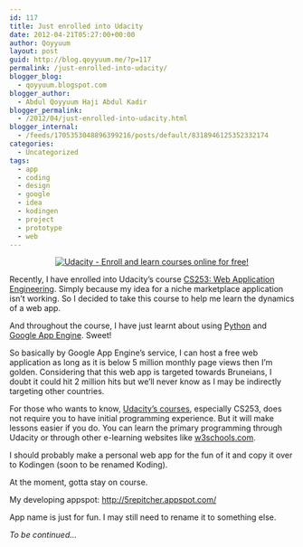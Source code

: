 ```yaml
---
id: 117
title: Just enrolled into Udacity
date: 2012-04-21T05:27:00+00:00
author: Qoyyuum
layout: post
guid: http://blog.qoyyuum.me/?p=117
permalink: /just-enrolled-into-udacity/
blogger_blog:
  - qoyyuum.blogspot.com
blogger_author:
  - Abdul Qoyyuum Haji Abdul Kadir
blogger_permalink:
  - /2012/04/just-enrolled-into-udacity.html
blogger_internal:
  - /feeds/1705353048896399216/posts/default/8318946125352332174
categories:
  - Uncategorized
tags:
  - app
  - coding
  - design
  - google
  - idea
  - kodingen
  - project
  - prototype
  - web
---
```

<div style="clear: both; text-align: center;">
  <a href="http://i1.wp.com/blog.qoyyuum.me/wp-content/uploads/2012/04/120208_ann_work_udacity_120208_wg.jpg" style="margin-left: 1em; margin-right: 1em;"><img alt="Udacity - Enroll and learn courses online for free!" border="0" src="http://i1.wp.com/blog.qoyyuum.me/wp-content/uploads/2012/04/120208_ann_work_udacity_120208_wg.jpg?resize=640%2C360" title="" data-recalc-dims="1" /></a>
</div>

Recently, I have enrolled into Udacity&#8217;s course [CS253: Web Application Engineering](http://www.udacity.com/overview/Course/cs253/CourseRev/apr2012). Simply because my idea for a niche marketplace application isn&#8217;t working. So I decided to take this course to help me learn the dynamics of a web app.

And throughout the course, I have just learnt about using [Python](http://python.org/) and [Google App Engine](https://developers.google.com/appengine/). Sweet!

So basically by Google App Engine&#8217;s service, I can host a free web application as long as it is below 5 million monthly page views then I&#8217;m golden. Considering that this web app is targeted towards Bruneians, I doubt it could hit 2 million hits but we&#8217;ll never know as I may be indirectly targeting other countries.

For those who wants to know, [Udacity&#8217;s courses](http://www.udacity.com/courses), especially CS253, does not require you to have initial programming experience. But it will make lessons easier if you do. You can learn the primary programming through Udacity or through other e-learning websites like [w3schools.com](http://w3schools.com/).

I should probably make a personal web app for the fun of it and copy it over to Kodingen (soon to be renamed Koding).

At the moment, gotta stay on course.

My developing appspot:&nbsp;http://5repitcher.appspot.com/

App name is just for fun. I may still need to rename it to something else.

_To be continued&#8230;_